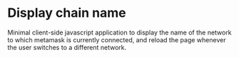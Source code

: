# Display chain name

Minimal client-side javascript application to display the name of the network
to which metamask is currently connected, and reload the page whenever the user
switches to a different network.
